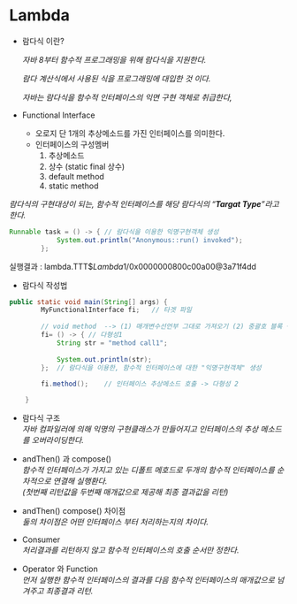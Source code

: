 # Lambda

- 람다식 이란?
    
    *자바 8부터 함수적 프로그래밍을 위해 람다식을 지원한다.*
    
    *람다 계산식에서 사용된 식을 프로그래밍에 대입한 것 이다.*
    
    *자바는 람다식을 함수적 인터페이스의 익면 구현 객체로 취급한다,*
    
- Functional Interface
    - 오로지 단 1개의 추상메소드를 가진 인터페이스를 의미한다.
    - 인터페이스의 구성멤버
        1. 추상메소드
        2. 상수 (static final 상수)
        3. default method
        4. static method
  
  
*람다식의 구현대상이 되는, 함수적 인터페이스를 해당 람다식의 “**Targat Type**”라고 한다.*

```java
Runnable task = () -> { // 람다식을 이용한 익명구현객체 생성
			System.out.println("Anonymous::run() invoked"); 
		};
```

실행결과 : lambda.TTT$$Lambda$1/0x0000000800c00a00@3a71f4dd

- 람다식 작성법

```java
public static void main(String[] args) {
		MyFunctionalInterface fi;   // 타겟 파일
		
		// void method  --> (1) 매개변수선언부 그대로 가져오기 (2) 중괄호 블록 생성
		fi= () -> { // 다형성1
			String str = "method call1";
			
			System.out.println(str);
		};	// 람다식을 이용한, 함수적 인터페이스에 대한 "익명구현객체" 생성
		
		fi.method();	// 인터페이스 추상메소드 호출 -> 다형성 2

	}
```

- 람다식 구조  
    _자바 컴파일러에 의해 익명의 구현클래스가 만들어지고 인터페이스의 추상 메소드를 오버라이딩한다._
    
- andThen() 과 compose()  
_함수적 인터페이스가 가지고 있는 디폴트 메호드로 두개의 함수적 인터페이스를 순차적으로 연결해 실행환다.  
(첫번째 리턴값을 두번째 매개값으로 제공해 최종 결과값을 리턴)_

- andThen() compose() 차이점  
_둘의 차이점은 어떤 인터페이스 부터 처리하는지의 차이다._  
  
- Consumer  
_처리결과를 리턴하지 않고 함수적 인터페이스의 호출 순서만 정한다._
  
- Operator 와 Function  
_먼저 실행한 함수적 인터페이스의 결과를 다음 함수적 인터페이스의 매개값으로 넘겨주고
최종결과 리턴._  


